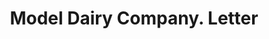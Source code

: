 ---
doi: 10.7916/D8B57WR4
date_other: '1921'
date_other_textual: '1921'
form: correspondence
genre:
- Letters (correspondence)
name:
- Model Dairy Company
object_in_context_url: https://biggert.cul.columbia.edu/items/view/ave_biggert_00048
subject_hierarchical_geographic:
- Pueblo, Colorado, United States
subject_name:
- Model Dairy Company
title: Model Dairy Company. Letter
sort_title: Model Dairy Company. Letter
call_number: ave_biggert_00048
coordinates:
- 38.26694444444444,-104.62027777777777
pid: ave_biggert_00048
identifiers: ave_biggert_00048
thumbnail: https://derivativo-2.library.columbia.edu/iiif/2/ldpd:342735/full/!256,256/0/native.jpg
permalink: /biggert/ave_biggert_00048/
layout: iiif-image-page
---